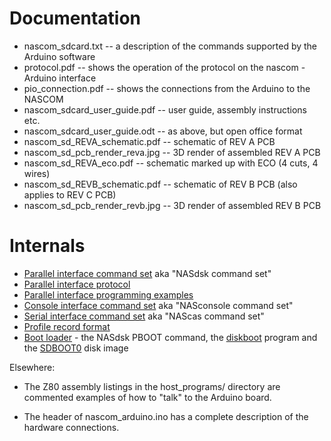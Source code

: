 # Documentation

* nascom_sdcard.txt -- a description of the commands supported by the Arduino software
* protocol.pdf      -- shows the operation of the protocol on the nascom - Arduino interface
* pio_connection.pdf -- shows the connections from the Arduino to the NASCOM
* nascom_sdcard_user_guide.pdf -- user guide, assembly instructions etc.
* nascom_sdcard_user_guide.odt -- as above, but open office format
* nascom_sd_REVA_schematic.pdf -- schematic of REV A PCB
* nascom_sd_pcb_render_reva.jpg -- 3D render of assembled REV A PCB
* nascom_sd_REVA_eco.pdf -- schematic marked up with ECO (4 cuts, 4 wires)
* nascom_sd_REVB_schematic.pdf -- schematic of REV B PCB (also applies to REV C PCB)
* nascom_sd_pcb_render_revb.jpg -- 3D render of assembled REV B PCB


# Internals

* [Parallel interface command set](parallel_interface_command_set.md) aka "NASdsk command set"
* [Parallel interface protocol](parallel_interface_protocol.md)
* [Parallel interface programming examples](parallel_interface_programming.md)
* [Console interface command set](console_interface_command_set.md) aka "NASconsole command set"
* [Serial interface command set](serial_interface_command_set.md) aka "NAScas command set"
* [Profile record format](profile_record_format.md)
* [Boot loader](boot_loader.md) - the NASdsk PBOOT command, the [diskboot](../host_programs/dskboot.asm) program and the [SDBOOT0](../host_programs/SDBOOT0.asm) disk image


Elsewhere:

* The Z80 assembly listings in the host_programs/ directory are commented
examples of how to "talk" to the Arduino board.

* The header of nascom_arduino.ino has a complete description of the hardware
connections.
